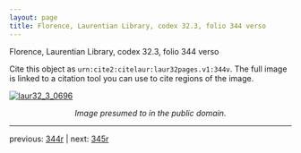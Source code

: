```yaml
---
layout: page
title: Florence, Laurentian Library, codex 32.3, folio 344 verso
---
```


Florence, Laurentian Library, codex 32.3, folio 344 verso

Cite this object as `urn:cite2:citelaur:laur32pages.v1:344v`.  The full image is linked to a citation tool you can use to cite regions of the image.

[![laur32_3_0696](http://www.homermultitext.org/iipsrv?IIIF=/project/homer/pyramidal/deepzoom/citelaur/laur32imgs/v1/laur32_3_0696.tif/full/800,/0/default.jpg)](http://www.homermultitext.org/ict2/?urn=urn:cite2:citelaur:laur32imgs.v1:laur32_3_0696) 

<p style="text-align: center; font-style: italic;">Image presumed to in the public domain.</p>

---

previous: [344r](../344r/) | next: [345r](../345r/)